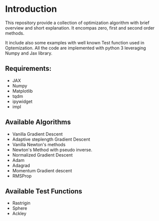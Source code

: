 
# Introduction

This repository provide a collection  of optimization algorithm with brief overview and short explanation. It encompas zero, first and second order methods.

It include also some examples with well known Test function used in Optemization. All the code are implemented with python 3 leveraging Numpy and Jax library.

## Requirements:
* JAX
* Numpy
* Matplotlib
* tqdm
* ipywidget
* impl

## Available Algorithms

* Vanilla Gradient Descent
* Adaptive steplength Gradient Descent
* Vanilla Newton's methods
* Newton's Method with pseudo inverse.
* Normalized Gradient Descent
* Adam
* Adagrad
* Momentum Gradient descent
* RMSProp

## Available Test Functions
* Rastrigin
* Sphere
* Ackley
